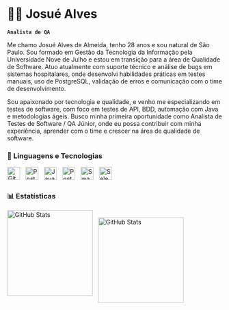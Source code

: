 # 🧔🏽 Josué Alves

**`Analista de QA`**

Me chamo Josué Alves de Almeida, tenho 28 anos e sou natural de São Paulo. Sou formado em Gestão da Tecnologia da Informação pela Universidade Nove de Julho e estou em transição para a área de Qualidade de Software. Atuo atualmente com suporte técnico e análise de bugs em sistemas hospitalares, onde desenvolvi habilidades práticas em testes manuais, uso de PostgreSQL, validação de erros e comunicação com o time de desenvolvimento.

Sou apaixonado por tecnologia e qualidade, e venho me especializando em testes de software, com foco em testes de API, BDD, automação com Java e metodologias ágeis. Busco minha primeira oportunidade como Analista de Testes de Software / QA Júnior, onde eu possa contribuir com minha experiência, aprender com o time e crescer na área de qualidade de software.




### 🤖 Linguagens e Tecnologias


<img 
    align="left" 
    alt="Git" 
    title="Git"
    width="30px" 
    style="padding-right: 10px;" 
    src="https://cdn.jsdelivr.net/gh/devicons/devicon@latest/icons/git/git-original.svg" 
/>

<img 
    align="left" 
    alt="Postman" 
    title="Postman"
    width="30px" 
    style="padding-right: 10px;" 
    src="https://cdn.jsdelivr.net/gh/devicons/devicon@latest/icons/postman/postman-original.svg" 
/>
<img 
    align="left" 
    alt="Java" 
    title="Java"
    width="30px" 
    style="padding-right: 10px;" 
    src="https://cdn.jsdelivr.net/gh/devicons/devicon@latest/icons/java/java-original.svg" 
/>

<img 
    align="left" 
    alt="PostgreSQL" 
    title="PostgreSQL"
    width="30px" 
    style="padding-right: 10px;" 
    src="https://cdn.jsdelivr.net/gh/devicons/devicon@latest/icons/postgresql/postgresql-original.svg" 
/>
<img 
    align="left" 
    alt="Swagger" 
    title="Swagger"
    width="30px" 
    style="padding-right: 10px;" 
    src="https://cdn.jsdelivr.net/gh/devicons/devicon@latest/icons/selenium/selenium-original.svg" 
/>
<img 
    align="left" 
    alt="Selenium" 
    title="Selenium"
    width="30px" 
    style="padding-right: 10px;" 
    src="https://cdn.jsdelivr.net/gh/devicons/devicon@latest/icons/swagger/swagger-original.svg" 
/>
<br/>
<br/>

### 📊 Estatísticas

  <img 
    align="left" 
    alt="GitHub Stats" 
    height="200" 
    style="padding-right: 10px;" 
    src="https://github-readme-stats.vercel.app/api?username=JosueAlves52306&show_icons=true&theme=dark&incluede_all_commits=true&locale=pt-br" 
  />
<br/>
<img 
      align="left" 
      alt="GitHub Stats" 
      height="200" 
      style="padding-right: 10px;" 
      src="https://github-readme-stats.vercel.app/api/top-langs/?username=Josuealves52306&theme=dark&layout=compact&custom_title=Tecnologias&langs_count=6" 
  />

